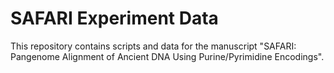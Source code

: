 # SAFARI Experiment Data

This repository contains scripts and data for the manuscript "SAFARI: Pangenome Alignment of Ancient DNA Using Purine/Pyrimidine Encodings". 

